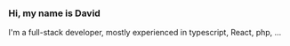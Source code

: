 ### Hi, my name is David

I'm a full-stack developer, mostly experienced in typescript, React, php, ... 

